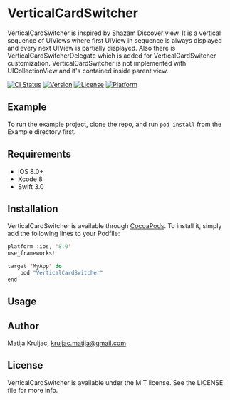 # VerticalCardSwitcher

VerticalCardSwitcher is inspired by Shazam Discover view. It is a vertical sequence of UIViews where first UIView in sequence is always displayed and every next UIView is partially displayed. Also there is VerticalCardSwitcherDelegate which is added for VerticalCardSwitcher customization. VerticalCardSwitcher is not implemented with UICollectionView and it's contained inside parent view.

[![CI Status](https://travis-ci.org/MatijaKruljac/VerticalCardSwitcher.svg?branch=master)](https://travis-ci.org/MatijaKruljac/VerticalCardSwitcher.svg?branch=master)
[![Version](https://img.shields.io/cocoapods/v/VerticalCardSwitcher.svg?style=flat)](http://cocoapods.org/pods/VerticalCardSwitcher)
[![License](https://img.shields.io/cocoapods/l/VerticalCardSwitcher.svg?style=flat)](http://cocoapods.org/pods/VerticalCardSwitcher)
[![Platform](https://img.shields.io/cocoapods/p/VerticalCardSwitcher.svg?style=flat)](http://cocoapods.org/pods/VerticalCardSwitcher)

## Example

To run the example project, clone the repo, and run `pod install` from the Example directory first.

## Requirements

- iOS 8.0+
- Xcode 8
- Swift 3.0

## Installation

VerticalCardSwitcher is available through [CocoaPods](http://cocoapods.org). To install
it, simply add the following lines to your Podfile:

```swift
platform :ios, '8.0'
use_frameworks!

target 'MyApp' do
    pod "VerticalCardSwitcher"
end
```
## Usage

## Author

Matija Kruljac, kruljac.matija@gmail.com

## License

VerticalCardSwitcher is available under the MIT license. See the LICENSE file for more info.
